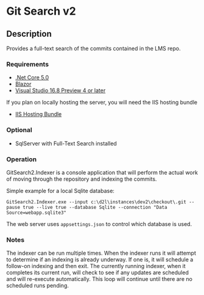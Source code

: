 # Git Search v2

## Description
Provides a full-text search of the commits contained in the LMS repo.

### Requirements
* [.Net Core 5.0](https://dotnet.microsoft.com/download/dotnet/5.0)
* [Blazor](https://docs.microsoft.com/en-us/aspnet/core/blazor/get-started?view=aspnetcore-3.1&tabs=visual-studio)
* [Visual Studio 16.8 Preview 4 or later](https://visualstudio.microsoft.com/vs/preview/)

If you plan on locally hosting the server, you will need the IIS hosting bundle
* [IIS Hosting Bundle](https://dotnet.microsoft.com/download/dotnet/thank-you/runtime-aspnetcore-5.0.0-rc.2-windows-hosting-bundle-installer)

### Optional
* SqlServer with Full-Text Search installed

### Operation
GitSearch2.Indexer is a console application that will perform the actual work of moving through the repository and indexing the commits.  

Simple example for a local Sqlite database:
```
GitSearch2.Indexer.exe --input c:\d2l\instances\dev2\checkout\.git --pause true --live true --database Sqlite --connection "Data Source=webapp.sqlite3"
```

The web server uses `appsettings.json` to control which database is used.

### Notes

The indexer can be run multiple times.  When the indexer runs it will attempt to determine if an indexing is already underway. If one is, it will schedule a follow-on indexing and then exit.
The currently running indexer, when it completes its current run, will check to see if any updates are scheduled and will re-execute automatically.   This loop will continue until there are no scheduled runs pending.
